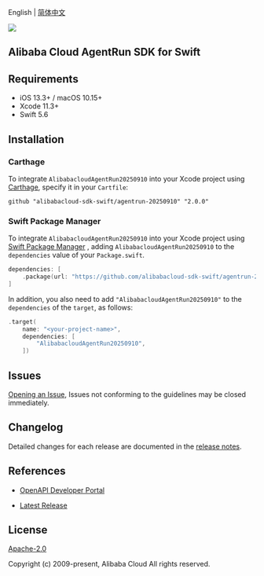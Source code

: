 English | [简体中文](README-CN.md)

![](https://aliyunsdk-pages.alicdn.com/icons/AlibabaCloud.svg)

## Alibaba Cloud AgentRun SDK for Swift

## Requirements

- iOS 13.3+ / macOS 10.15+
- Xcode 11.3+
- Swift 5.6

## Installation

### Carthage

To integrate `AlibabacloudAgentRun20250910` into your Xcode project using [Carthage](https://github.com/Carthage/Carthage), specify it in your `Cartfile`:

```ogdl
github "alibabacloud-sdk-swift/agentrun-20250910" "2.0.0"
```

### Swift Package Manager

To integrate `AlibabacloudAgentRun20250910` into your Xcode project using [Swift Package Manager](https://swift.org/package-manager/) , adding `AlibabacloudAgentRun20250910` to the `dependencies` value of your `Package.swift`.

```swift
dependencies: [
    .package(url: "https://github.com/alibabacloud-sdk-swift/agentrun-20250910.git", from: "2.0.0")
]
```

In addition, you also need to add `"AlibabacloudAgentRun20250910"` to the `dependencies` of the `target`, as follows:

```swift
.target(
    name: "<your-project-name>",
    dependencies: [
        "AlibabacloudAgentRun20250910",
    ])
```

## Issues

[Opening an Issue](https://github.com/alibabacloud-sdk-swift/agentrun-20250910/issues/new), Issues not conforming to the guidelines may be closed immediately.

## Changelog

Detailed changes for each release are documented in the [release notes](./ChangeLog.txt).

## References

* [OpenAPI Developer Portal](https://next.api.alibabacloud.com/home)
- [Latest Release](https://github.com/alibabacloud-sdk-swift/agentrun-20250910)

## License

[Apache-2.0](http://www.apache.org/licenses/LICENSE-2.0)

Copyright (c) 2009-present, Alibaba Cloud All rights reserved.
